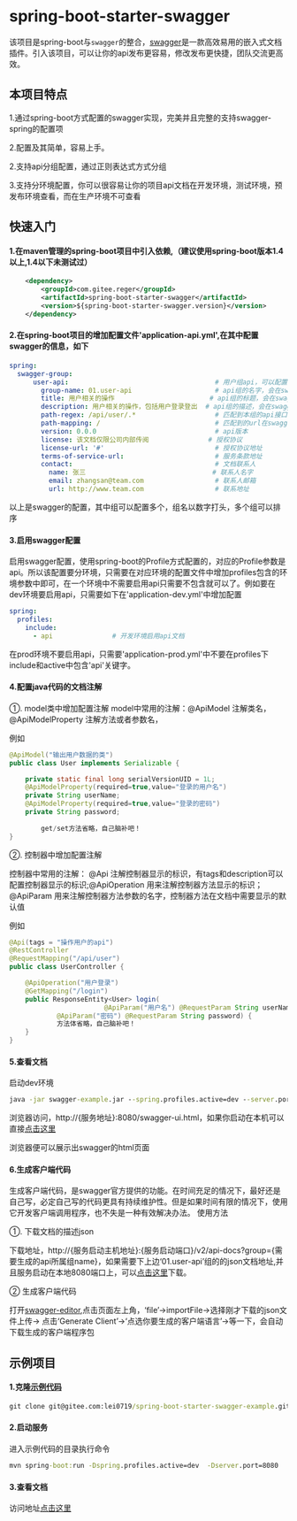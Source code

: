 # spring-boot-starter-swagger
该项目是spring-boot与`swagger`的整合，[swagger](https://swagger.io/)是一款高效易用的嵌入式文档插件。引入该项目，可以让你的api发布更容易，修改发布更快捷，团队交流更高效。

## 本项目特点
1.通过spring-boot方式配置的swagger实现，完美并且完整的支持swagger-spring的配置项

2.配置及其简单，容易上手。

2.支持api分组配置，通过正则表达式方式分组

3.支持分环境配置，你可以很容易让你的项目api文档在开发环境，测试环境，预发布环境查看，而在生产环境不可查看


## 快速入门
#### 1.在maven管理的spring-boot项目中引入依赖,（建议使用spring-boot版本1.4以上,1.4以下未测试过）
```xml
    <dependency>
        <groupId>com.gitee.reger</groupId>
        <artifactId>spring-boot-starter-swagger</artifactId>
        <version>${spring-boot-starter-swagger.version}</version>
    </dependency>
```
#### 2.在spring-boot项目的增加配置文件'application-api.yml',在其中配置swagger的信息，如下
```yml
spring:
  swagger-group:
      user-api:                                     # 用户组api，可以配置多个组
        group-name: 01.user-api                     # api组的名字，会在swagger-ui的api下拉列表中显示；组名前的序号，多个组可以排序；最好不要写中文
        title: 用户相关的操作                        # api组的标题，会在swagger-ui的标题处显示
        description: 用户相关的操作，包括用户登录登出  # api组的描述，会在swagger-ui的描述中显示
        path-regex: /api/user/.*                    # 匹配到本组的api接口，匹配uri，可以用用正则表达式
        path-mapping: /                             # 匹配到的url在swagger中测试请求时加的url前缀
        version: 0.0.0                              # api版本
        license: 该文档仅限公司内部传阅               # 授权协议
        license-url: '#'                            # 授权协议地址
        terms-of-service-url:                       # 服务条款地址
        contact:                                    # 文档联系人
          name: 张三                                # 联系人名字
          email: zhangsan@team.com                  # 联系人邮箱
          url: http://www.team.com                  # 联系地址
```
以上是swagger的配置，其中组可以配置多个，组名以数字打头，多个组可以排序

#### 3.启用swagger配置
启用swagger配置，使用spring-boot的Profile方式配置的，对应的Profile参数是api。所以该配置要分环境，只需要在对应环境的配置文件中增加profiles包含的环境参数中即可，在一个环境中不需要启用api只需要不包含就可以了。例如要在dev环境要启用api，只需要如下在'application-dev.yml'中增加配置
```yml
spring:
  profiles:
    include:
      - api               # 开发环境启用api文档
```
在prod环境不要启用api，只需要'application-prod.yml'中不要在profiles下include和active中包含'api'关键字。

#### 4.配置java代码的文档注解
①. model类中增加配置注解
model中常用的注解：@ApiModel 注解类名，@ApiModelProperty 注解方法或者参数名， 

例如
```java
@ApiModel("输出用户数据的类")
public class User implements Serializable {

	private static final long serialVersionUID = 1L;
	@ApiModelProperty(required=true,value="登录的用户名")
	private String userName;
	@ApiModelProperty(required=true,value="登录的密码")
	private String password;
       
        get/set方法省略，自己脑补吧！
}

```
②. 控制器中增加配置注解

控制器中常用的注解： @Api 注解控制器显示的标识，有tags和description可以配置控制器显示的标识;@ApiOperation 用来注解控制器方法显示的标识； @ApiParam 用来注解控制器方法参数的名字，控制器方法在文档中需要显示的默认值

例如
```java
@Api(tags = "操作用户的api")
@RestController
@RequestMapping("/api/user")
public class UserController {

	@ApiOperation("用户登录")
	@GetMapping("/login")
	public ResponseEntity<User> login(
                        @ApiParam("用户名") @RequestParam String userName,
			@ApiParam("密码") @RequestParam String password) {
            方法体省略，自己脑补吧！
	} 
}
```
#### 5.查看文档
启动dev环境
```cmd
java -jar swagger-example.jar --spring.profiles.active=dev --server.port=8080
```
浏览器访问，http://{服务地址}:8080/swagger-ui.html，如果你启动在本机可以直接[点击这里](http://127.0.0.1:8080/swagger-ui.html)

浏览器便可以展示出swagger的html页面

#### 6.生成客户端代码
生成客户端代码，是swagger官方提供的功能。在时间充足的情况下，最好还是自己写，必定自己写的代码更具有持续维护性。但是如果时间有限的情况下，使用它开发客户端调用程序，也不失是一种有效解决办法。
使用方法

①. 下载文档的描述json

下载地址，http://{服务启动主机地址}:{服务启动端口}/v2/api-docs?group={需要生成的api所属组name}，如果需要下上边‘01.user-api’组的的json文档地址,并且服务启动在本地8080端口上，可以[点击这里](http://127.0.0.1:8080/v2/api-docs?group=01.user-api)下载。

② 生成客户端代码

打开[swagger-editor](https://editor.swagger.io/),点击页面左上角，‘file’->importFile->选择刚才下载的json文件上传-> 点击‘Generate Client’->‘点选你要生成的客户端语言’->等一下，会自动下载生成的客户端程序包


## 示例项目
#### 1.克隆[示例代码](https://gitee.com/lei0719/spring-boot-starter-swagger-example)
```cmd
git clone git@gitee.com:lei0719/spring-boot-starter-swagger-example.git
```
#### 2.启动服务
进入示例代码的目录执行命令
```cmd
mvn spring-boot:run -Dspring.profiles.active=dev  -Dserver.port=8080
```
#### 3.查看文档
访问地址[点击这里](http://127.0.0.1:8080/swagger-ui.html)
